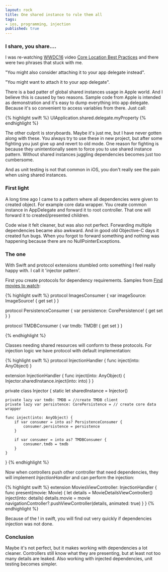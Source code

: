 ```yaml
---
layout: rock
title: One shared instance to rule them all
tags:
- ios, programming, injection
published: true
---
```


### I share, you share....

I was re-watching [WWDC16][2] video [Core Location Best Practices][1] and there were two phrases that stuck with me.

"You might also consider attaching it to your app delegate instead".

"You might want to attach it to your app delegate".

There is a bad patter of global shared instances usage in Apple world. And I believe this is caused by two reasons. Sample code from Apple is intended as demonstration and it's easy to dump everything into app delegate. Because it's so convenient to access variables from there. Just call:

{% highlight swift %}
UIApplication.shared.delegate.myProperty
{% endhighlight %}

The other culprit is storyboards. Maybe it's just me, but I have never gotten along with these. You always try to use these in new project, but after some fighting you just give up and revert to old mode. One reason for fighting is because they unintentionally seem to force you to use shared instance pattern. Without shared instances juggling dependencies becomes just too cumbersome.

And as unit testing is not that common in iOS, you don't really see the pain when using shared instances.

### First light

A long time ago I came to a pattern where all dependencies were given to created object. For example core data wrapper. You create common instance in AppDelegate and forward it to root controller. That one will forward it to created/presented children. 

Code wise it felt cleaner, but was also not perfect. Forwarding multiple dependencies became also awkward. And in good old Objective-C days it created fun bugs. When you forgot to forward something and nothing was happening because there are no NullPointerExceptions.

### The one

With Swift and protocol extensions stumbled onto something I feel really happy with. I call it 'injector pattern'.

First you create protocols for dependency requirements. Samples from [Find movies to watch][3]:

{% highlight swift %}
protocol ImagesConsumer {
    var imageSource: ImageSource! { get set }
}

protocol PersistenceConsumer {
    var persistence: CorePersistence! { get set }
}

protocol TMDBConsumer {
    var tmdb: TMDB! { get set }
}

{% endhighlight %}

Classes needing shared resources will conform to these protocols. For injection logic we have protocol with default implementation:

{% highlight swift %}
protocol InjectionHandler {
    func inject(into: AnyObject)
}

extension InjectionHandler {
    func inject(into: AnyObject) {
        Injector.sharedInstance.inject(into: into)
    }
}

private class Injector {
    static let sharedInstance = Injector()

    private lazy var tmdb: TMDB = //create TMDB client
    private lazy var persistence: CorePersistence = // create core data wrapper

    func inject(into: AnyObject) {
        if var consumer = into as? PersistenceConsumer {
            consumer.persistence = persistence
        }

        if var consumer = into as? TMDBConsumer {
            consumer.tmdb = tmdb
        }
    }
}
{% endhighlight %}

Now when controllers push other controller that need dependencies, they will implement *InjectionHandler* and can perform the injection:

{% highlight swift %}
extension MoviesViewController: InjectionHandler {
    func present(movie: Movie) {
        let details = MovieDetailsViewController()
        inject(into: details)
        details.movie = movie
        navigationController?.pushViewController(details, animated: true)
    }
}
{% endhighlight %}

Because of the ! in swift, you will find out very quickly if dependencies injection was not done.

### Conclusion

Maybe it's not perfect, but it makes working with dependencies a lot cleaner. Controllers still know what they are presenting, but at least not too many details are leaked. Also working with injected dependencies, unit testing becomes simpler.

[1]: https://developer.apple.com/videos/play/wwdc2016/716/
[2]: https://developer.apple.com/videos/
[3]: https://itunes.apple.com/app/find-movies-to-watch/id1107657424?mt=8&at=1000lmKH